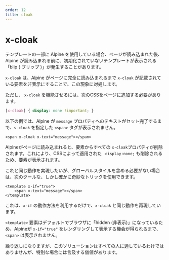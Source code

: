 ```yaml
---
order: 12
title: cloak
---
```


# x-cloak

<!-- Sometimes, when you're using AlpineJS for a part of your template, there is a "blip" where you might see your uninitialized template after the page loads, but before Alpine loads. -->

<!-- `x-cloak` addresses this scenario by hiding the element it's attached to until Alpine is fully loaded on the page. -->

<!-- For `x-cloak` to work however, you must add the following CSS to the page. -->

テンプレートの一部に Alpine を使用している場合、ページが読み込まれた後、Alpine が読み込まれる前に、初期化されていないテンプレートが表示される「blip ( ブリップ )」が発生することがあります。

`x-cloak` は、Alpine がページに完全に読み込まれるまで `x-cloak` が記載されている要素を非表示にすることで、この現象に対処します。

ただし、 `x-cloak` を機能させるには、次のCSSをページに追加する必要があります。

```css
[x-cloak] { display: none !important; }
```

<!-- Now, the following example will hide the `<span>` tag until Alpine has set its text content to the `message` property. -->

以下の例では、Alpine が `message` プロパティへのテキストがセット完了するまで、`s-cloak` を指定した `<span>` タグが表示されません。

```alpine
<span x-cloak x-text="message"></span>
```

<!-- When Alpine loads on the page, it removes all `x-cloak` property from the element, which also removes the `display: none;` applied by CSS, therefore showing the element. -->

<!-- If you'd like to achieve this same behavior, but avoid having to include a global style, you can use the following cool, but admittedly odd trick: -->

Alpineがページに読み込まれると、要素からすべての `x-cloak`プロパティが削除されます。これにより、CSSによって適用された ` display:none;` も削除されるため、要素が表示されます。

これと同じ動作を実現したいが、グローバルスタイルを含める必要がない場合は、次のクールな、しかし確かに奇妙なトリックを使用できます。

```alpine
<template x-if="true">
    <span x-text="message"></span>
</template>
```

<!-- This will achieve the same goal as `x-cloak` by just leveraging the way `x-if` works. -->

<!-- Because `<template>` elements are "hidden" in browsers by default, you won't see the `<span>` until Alpine has had a chance to render the `x-if="true"` and show it. -->

<!-- Again, this solution is not for everyone, but it's worth mentioning for special cases. -->

これは、`x-if` の動作方法を利用するだけで、`x-cloak` と同じ動作を再現しています。

`<template>` 要素はデフォルトでブラウザに「hidden (非表示)」になっているため、Alpineが `x-if="true"` をレンダリングして表示する機会が得られるまで、`<span>` は表示されません。

繰り返しになりますが、このソリューションはすべての人に適しているわけではありませんが、特別な場合には言及する価値があります。